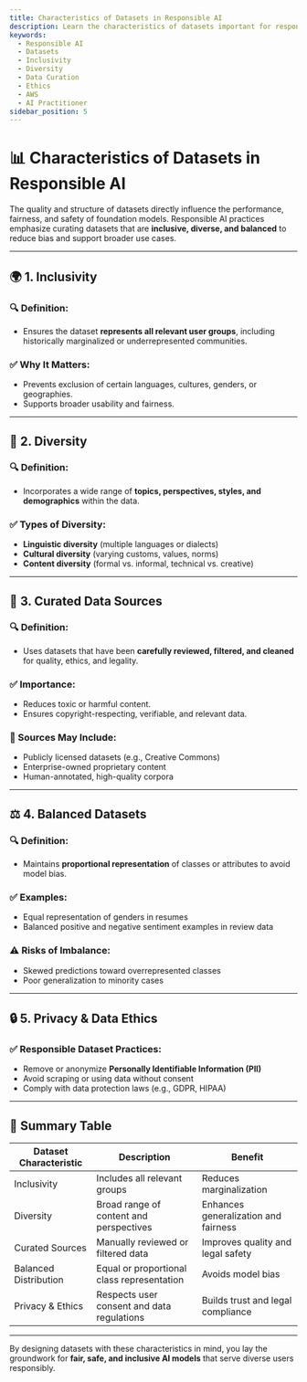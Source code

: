 ```yaml
---
title: Characteristics of Datasets in Responsible AI
description: Learn the characteristics of datasets important for responsible AI, such as inclusivity, diversity, and curation, for the AWS AI Practitioner exam.
keywords:
  - Responsible AI
  - Datasets
  - Inclusivity
  - Diversity
  - Data Curation
  - Ethics
  - AWS
  - AI Practitioner
sidebar_position: 5
---
```


# 📊 Characteristics of Datasets in Responsible AI

The quality and structure of datasets directly influence the performance, fairness, and safety of foundation models. Responsible AI practices emphasize curating datasets that are **inclusive, diverse, and balanced** to reduce bias and support broader use cases.

---

## 🌍 1. Inclusivity

### 🔍 Definition:
- Ensures the dataset **represents all relevant user groups**, including historically marginalized or underrepresented communities.

### ✅ Why It Matters:
- Prevents exclusion of certain languages, cultures, genders, or geographies.
- Supports broader usability and fairness.

---

## 🧩 2. Diversity

### 🔍 Definition:
- Incorporates a wide range of **topics, perspectives, styles, and demographics** within the data.

### ✅ Types of Diversity:
- **Linguistic diversity** (multiple languages or dialects)
- **Cultural diversity** (varying customs, values, norms)
- **Content diversity** (formal vs. informal, technical vs. creative)

---

## 🧹 3. Curated Data Sources

### 🔍 Definition:
- Uses datasets that have been **carefully reviewed, filtered, and cleaned** for quality, ethics, and legality.

### ✅ Importance:
- Reduces toxic or harmful content.
- Ensures copyright-respecting, verifiable, and relevant data.

### 🧠 Sources May Include:
- Publicly licensed datasets (e.g., Creative Commons)
- Enterprise-owned proprietary content
- Human-annotated, high-quality corpora

---

## ⚖️ 4. Balanced Datasets

### 🔍 Definition:
- Maintains **proportional representation** of classes or attributes to avoid model bias.

### ✅ Examples:
- Equal representation of genders in resumes
- Balanced positive and negative sentiment examples in review data

### ⚠️ Risks of Imbalance:
- Skewed predictions toward overrepresented classes
- Poor generalization to minority cases

---

## 🔒 5. Privacy & Data Ethics

### ✅ Responsible Dataset Practices:
- Remove or anonymize **Personally Identifiable Information (PII)**
- Avoid scraping or using data without consent
- Comply with data protection laws (e.g., GDPR, HIPAA)

---

## 🧠 Summary Table

| Dataset Characteristic | Description                                | Benefit                              |
| ---------------------- | ------------------------------------------ | ------------------------------------ |
| Inclusivity            | Includes all relevant groups               | Reduces marginalization              |
| Diversity              | Broad range of content and perspectives    | Enhances generalization and fairness |
| Curated Sources        | Manually reviewed or filtered data         | Improves quality and legal safety    |
| Balanced Distribution  | Equal or proportional class representation | Avoids model bias                    |
| Privacy & Ethics       | Respects user consent and data regulations | Builds trust and legal compliance    |

---

By designing datasets with these characteristics in mind, you lay the groundwork for **fair, safe, and inclusive AI models** that serve diverse users responsibly.
